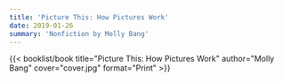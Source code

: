 ```yaml
---
title: 'Picture This: How Pictures Work'
date: 2019-01-26
summary: 'Nonfiction by Molly Bang'
---
```


{{< booklist/book
title="Picture This: How Pictures Work"
author="Molly Bang"
cover="cover.jpg"
format="Print" >}}
